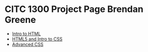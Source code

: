 # CITC 1300 Project Page Brendan Greene

<ul>
    <li><a href="Intro_to_html/index.html" target="_blank">Intro to HTML</a></li>
    <li><a href="HTML5_intro_to_css/index.html" target="_blank">HTML5 and Intro to CSS</a></li>
    <li><a href="adv_css.html" target="_blank">Advanced CSS</a></li>
<ul>